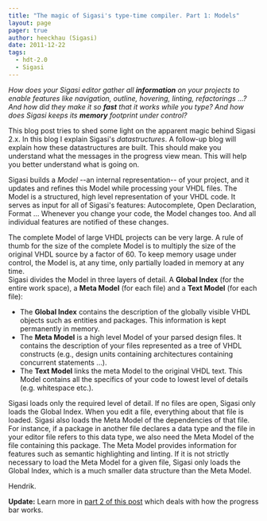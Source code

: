 ```yaml
---
title: "The magic of Sigasi's type-time compiler. Part 1: Models"
layout: page 
pager: true
author: heeckhau (Sigasi)
date: 2011-12-22
tags: 
  - hdt-2.0
  - Sigasi
---
```

<div class="content">
<p><em>How does your Sigasi editor gather all <strong>information</strong> on your projects to enable features like navigation, outline, hovering, linting, refactorings &#8230;? And how did they make it so <strong>fast</strong> that it works while you type? And how does Sigasi keeps its <strong>memory</strong> footprint under control?</em></p>	<p>This blog post tries to shed some light on the apparent magic behind Sigasi 2.x. In this blog I explain Sigasi's <em>datastructures</em>. A follow-up blog will explain how these datastructures are built. This should make you understand what the messages in the progress view mean. This will help you better understand what is going on.</p>	<p>Sigasi builds a <em>Model</em> --an internal representation-- of your project, and it updates and refines this Model while processing your <span class="caps">VHDL</span> files. The Model is a structured, high level representation of your <span class="caps">VHDL</span> code. It serves as input for all of Sigasi's features: Autocomplete, Open Declaration, Format &#8230; Whenever you change your code, the Model changes too. And all individual features are notified of these changes.</p>	<p>The complete Model of large <span class="caps">VHDL</span> projects can be very large.  A rule of thumb for the size of the complete Model is to multiply the size of the original <span class="caps">VHDL</span> source by a factor of 60.  To keep memory usage under control, the Model is, at any time, only partially loaded in memory at any time. <br/>Sigasi divides the Model in three layers of detail. A <strong>Global Index</strong> (for the entire work space), a <strong>Meta Model</strong> (for each file) and a <strong>Text Model</strong> (for each file):	</p><ul><li>The <strong>Global Index</strong> contains the description of the globally visible <span class="caps">VHDL</span> objects such as entities and packages. This information is kept permanently in memory.</li>		<li>The <strong>Meta Model</strong> is a high level Model of your parsed design files. It contains the description of your files represented as a tree of <span class="caps">VHDL</span> constructs (e.g., design units containing architectures containing concurrent statements &#8230;).</li>		<li>The <strong>Text Model</strong> links the meta Model to the original <span class="caps">VHDL</span> text. This Model contains all the specifics of your code to lowest level of details (e.g. whitespace etc.).</li>	</ul><p>Sigasi loads only the required level of detail. If no files are open, Sigasi only loads the Global Index. When you edit a file, everything about that file is loaded. Sigasi also loads the Meta Model of the dependencies of that file. For instance, if a package in another file declares a data type and the file in your editor file refers to this data type, we also need the Meta Model of the file containing this package. The Meta Model provides information for features such as semantic highlighting and linting. If it is not strictly necessary to load the Meta Model for a given file, Sigasi only loads the Global Index, which is a much smaller data structure than the Meta Model.</p>	<p>Hendrik.</p>	<p><strong>Update:</strong> Learn more in <a href="/content/understanding-sigasi-progress-bar">part 2 of this post</a> which deals with how the progress bar works.</p>  </div>

